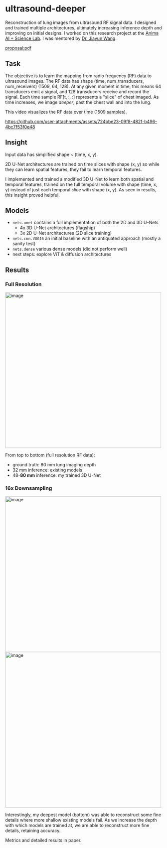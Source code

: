 # ultrasound-deeper

Reconstruction of lung images from ultrasound RF signal data. I designed and trained multiple architectures, ultimately increasing inference depth and improving on initial designs. I worked on this research project at the [Anima AI + Science Lab](http://tensorlab.cms.caltech.edu/users/anima/). I was mentored by [Dr. Jiayun Wang](http://pwang.pw/).

[proposal:pdf](https://github.com/user-attachments/files/16369650/surf_proposal_24.pdf)

## Task
The objective is to learn the mapping from radio frequency (RF) data to ultrasound images. The RF data has shape (time, num_transducers, num_receivers) (1509, 64, 128). At any given moment in time, this means 64 transducers emit a signal, and 128 transducers receive and record the signal. Each time sample RF[t, :, :] represents a "slice" of chest imaged. As time increases, we image _deeper_, past the chest wall and into the lung.

This video visualizes the RF data over time (1509 samples).

https://github.com/user-attachments/assets/724bbe23-09f8-482f-b496-4bc7f53f0e48

## Insight
Input data has simplified shape ~ (time, x, y).

2D U-Net architectures are trained on time slices with shape (x, y) so while they can learn spatial features, they fail to learn temporal features.

I implemented and trained a modified 3D U-Net to learn both spatial and temporal features, trained on the full temporal volume with shape (time, x, y) instead of just each temporal _slice_ with shape (x, y). As seen in results, this insight proved helpful.


## Models
- `nets.unet` contains a full implementation of both the 2D and 3D U-Nets
  - 4x 3D U-Net architectures (flagship)
  - 3x 2D U-Net architectures (2D slice training)
- `nets.cnn.VGG16` an initial baseline with an antiquated approach (mostly a sanity test)
- `nets.dense` various dense models (did not perform well)
- next steps: explore ViT & diffusion architectures


## Results

### Full Resolution
<img width="500" alt="image" src="https://github.com/user-attachments/assets/777fffdf-434f-4268-905d-b6848773c9e9">

From top to bottom (full resolution RF data):
- ground truth: 80 mm lung imaging depth
- 32 mm inference: existing models
- 48-**80 mm** inference: my trained 3D U-Net

### 16x Downsampling
<img width="500" alt="image" src="https://github.com/user-attachments/assets/5eab5582-0071-4387-aff3-7f962f706942">

<img width="500" alt="image" src="https://github.com/user-attachments/assets/a42ac953-f147-4ae5-902e-12a6e4b1d8bb">

Interestingly, my deepest model (bottom) was able to reconstruct some fine details where more shallow existing models fail.
As we increase the depth with which models are trained at, we are able to reconstruct more fine details, retaining accuracy.

Metrics and detailed results in paper.

